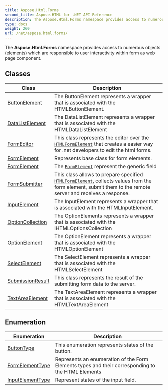```yaml
---
title: Aspose.Html.Forms
second_title: Aspose.HTML for .NET API Reference
description: The Aspose.Html.Forms namespace provides access to numerous objects elements which are responsible to user interactivity within form as web page component
type: docs
weight: 260
url: /net/aspose.html.forms/
---
```

The **Aspose.Html.Forms** namespace provides access to numerous objects (elements) which are responsible to user interactivity within form as web page component.

## Classes

| Class | Description |
| --- | --- |
| [ButtonElement](./buttonelement/) | The ButtonElement represents a wrapper that is associated with the HTMLButtonElement. |
| [DataListElement](./datalistelement/) | The DataListElement represents a wrapper that is associated with the HTMLDataListElement |
| [FormEditor](./formeditor/) | This class represents the editor over the [`HTMLFormElement`](../aspose.html/htmlformelement/) that creates a easier way for .net developers to edit the html forms. |
| [FormElement](./formelement/) | Represents base class for form elements. |
| [FormElement<T>](./formelement-1/) | The [`FormElement`](../aspose.html.forms/formelement/) represent the generic field |
| [FormSubmitter](./formsubmitter/) | This class allows to prepare specified [`HTMLFormElement`](../aspose.html/htmlformelement/), collects values from the form element, submit them to the remote server and receives a response. |
| [InputElement](./inputelement/) | The InputElement represents a wrapper that is associated with the HTMLInputElement. |
| [OptionCollection](./optioncollection/) | The OptionElements represents a wrapper that is associated with the IHTMLOptionsCollection |
| [OptionElement](./optionelement/) | The OptionElement represents a wrapper that is associated with the HTMLOptionElement |
| [SelectElement](./selectelement/) | The SelectElement represents a wrapper that is associated with the HTMLSelectElement |
| [SubmissionResult](./submissionresult/) | This class represents the result of the submitting form data to the server. |
| [TextAreaElement](./textareaelement/) | The TextAreaElement represents a wrapper that is associated with the HTMLTextAreaElement |
## Enumeration

| Enumeration | Description |
| --- | --- |
| [ButtonType](./buttontype/) | This enumeration represents states of the button. |
| [FormElementType](./formelementtype/) | Represents an enumeration of the Form Elements types and their corresponding to the HTML Elements |
| [InputElementType](./inputelementtype/) | Represent states of the input field. |
